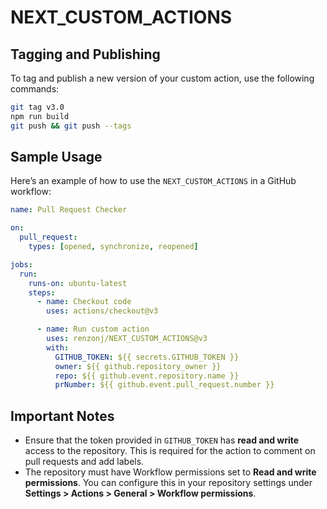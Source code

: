 
# NEXT_CUSTOM_ACTIONS

## Tagging and Publishing

To tag and publish a new version of your custom action, use the following commands:

```bash
git tag v3.0
npm run build
git push && git push --tags
```

## Sample Usage

Here’s an example of how to use the `NEXT_CUSTOM_ACTIONS` in a GitHub workflow:

```yml
name: Pull Request Checker

on:
  pull_request:
    types: [opened, synchronize, reopened]

jobs:
  run:
    runs-on: ubuntu-latest
    steps:
      - name: Checkout code
        uses: actions/checkout@v3

      - name: Run custom action
        uses: renzonj/NEXT_CUSTOM_ACTIONS@v3
        with:
          GITHUB_TOKEN: ${{ secrets.GITHUB_TOKEN }}
          owner: ${{ github.repository_owner }}
          repo: ${{ github.event.repository.name }}
          prNumber: ${{ github.event.pull_request.number }}
```

## Important Notes

- Ensure that the token provided in `GITHUB_TOKEN` has **read and write** access to the repository. This is required for the action to comment on pull requests and add labels.
- The repository must have Workflow permissions set to **Read and write permissions**. You can configure this in your repository settings under **Settings > Actions > General > Workflow permissions**.
